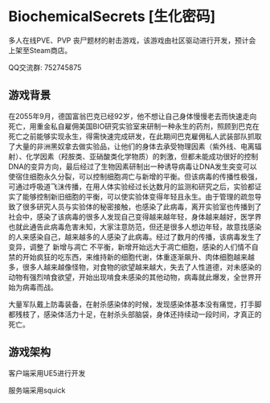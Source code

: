 # BiochemicalSecrets [生化密码]
多人在线PVE、PVP 丧尸题材的射击游戏，该游戏由社区驱动进行开发，预计会上架至Steam商店。

QQ交流群: 752745875



## 游戏背景

在2055年9月，德国富翁巴克已经92岁，他不想让自己身体慢慢老去而快速走向死亡，用重金私自雇佣美国BIO研究实验室来研制一种永生的药剂，照顾到巴克在死亡之前能够实现永生，得需快速完成研发，在此期间巴克雇佣私人武装部队抓取了大量的非洲黑奴拿去做实验品，让他们的身体去承受物理因素（紫外线、电离辐射）、化学因素（羟胺类、亚硝酸类化学物质）的刺激，但都未能成功很好的控制DNA的变异方向，最后经过了生物因素研制出一种诱导病毒让DNA发生突变可以使宿住细胞永久分裂，可以控制细胞凋亡与新增的平衡。但该病毒的传播性极强，可通过呼吸道飞沫传播，在用人体实验经过长达数月的监测和研究之后，实验都证实了能够控制新旧细胞的平衡，可以使实验体变得年轻且永生。由于管理的疏忽导致了很多研究人员与实验体的秘密接触，也感染了此病毒，离开实验室也传播到了社会中，感染了该病毒的很多人发现自己变得越来越年轻，身体越来越好，医学界也就此通告此病毒危害未知，大家注意防范，但还是很多人想边年轻，故意找感染的人来感染自己，越来越多的人感染了此病毒。经过了数月的传播，该病毒发生了变异，调整了 新增与凋亡 不平衡，新增开始远大于凋亡细胞，感染的人们情不自禁的开始疯狂的吃东西，来维持新的细胞代谢，体重逐渐飙升、肉体细胞越来越多，很多人越来越像怪物，对食物的欲望越来越大，失去了人性道德，对未感染的动物有强烈啃食欲望，开始出现啃食未感染的其他动物，病毒就此爆发，全世界开始为病毒而战。

大量军队戴上防毒装备，在射杀感染体的时候，发现感染体基本没有痛觉，打手脚都残枝了，感染体活力十足，在射杀头部脑袋，身体还持续动一段时间，才真正的死亡。



## 游戏架构

客户端采用UE5进行开发

服务端采用squick



